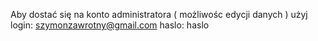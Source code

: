 Aby dostać się na konto administratora ( możliwośc edycji danych ) użyj 
login: szymonzawrotny@gmail.com
haslo: haslo